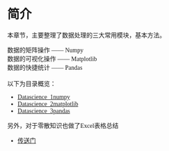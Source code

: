 # 简介

本章节，主要整理了数据处理的三大常用模块，基本方法。

<font face="仿宋">
数据的矩阵操作 —— Numpy<br>
数据的可视化操作 —— Matplotlib<br>
数据的快捷统计 —— Pandas<br>
</font>
<br>

<font face="微软雅黑">
以下为目录概览：

* [Datascience_1numpy](/01.Datascience/Datascience_1numpy.md) 
* [Datascience_2matplotlib](/01.Datascience/Datascience_2matplotlib.md) 
* [Datascience_3pandas](/01.Datascience/Datascience_3pandas.md) 

另外，对于零散知识也做了Excel表格总结
* [传送门](https://gitee.com/wan230114/PythonNote/raw/master/01.Datascience/Summary.xlsx)  
</font>